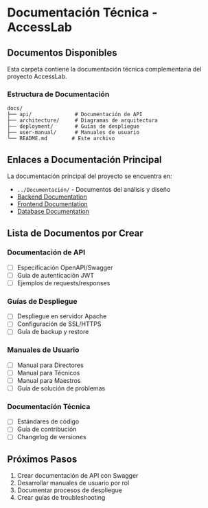 # Documentación Técnica - AccessLab

## Documentos Disponibles

Esta carpeta contiene la documentación técnica complementaria del proyecto AccessLab.

### Estructura de Documentación

```
docs/
├── api/              # Documentación de API
├── architecture/     # Diagramas de arquitectura
├── deployment/       # Guías de despliegue
├── user-manual/      # Manuales de usuario
└── README.md        # Este archivo
```

## Enlaces a Documentación Principal

La documentación principal del proyecto se encuentra en:
- `../Documentación/` - Documentos del análisis y diseño
- [Backend Documentation](../backend/README.md)
- [Frontend Documentation](../frontend/README.md)
- [Database Documentation](../database/README.md)

## Lista de Documentos por Crear

### Documentación de API
- [ ] Especificación OpenAPI/Swagger
- [ ] Guía de autenticación JWT
- [ ] Ejemplos de requests/responses

### Guías de Despliegue
- [ ] Despliegue en servidor Apache
- [ ] Configuración de SSL/HTTPS
- [ ] Guía de backup y restore

### Manuales de Usuario
- [ ] Manual para Directores
- [ ] Manual para Técnicos
- [ ] Manual para Maestros
- [ ] Guía de solución de problemas

### Documentación Técnica
- [ ] Estándares de código
- [ ] Guía de contribución
- [ ] Changelog de versiones

## Próximos Pasos

1. Crear documentación de API con Swagger
2. Desarrollar manuales de usuario por rol
3. Documentar procesos de despliegue
4. Crear guías de troubleshooting